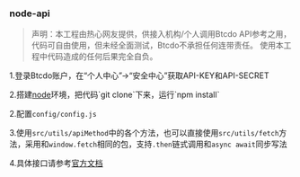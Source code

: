 ### node-api

> 声明：本工程由热心网友提供，供接入机构/个人调用Btcdo API参考之用，代码可自由使用，但未经全面测试，Btcdo不承担任何连带责任。
> 使用本工程中代码造成的任何后果完全自负。  

1.登录Btcdo账户，在“个人中心”→“安全中心”获取API-KEY和API-SECRET  

2.搭建[node](link "https://nodejs.org/zh-cn/")环境，把代码`git clone`下来，运行`npm install`

2.配置`config/config.js`  

3.使用`src/utils/apiMethod`中的各个方法，也可以直接使用`src/utils/fetch`方法，采用和`window.fetch`相同的包，支持`.then`链式调用和`async await`同步写法  

4.具体接口请参考[官方文档](link "https&#x3A;//github.com/btcdolab/btcdo-official-api-docs/blob/master/rest-api.md")

